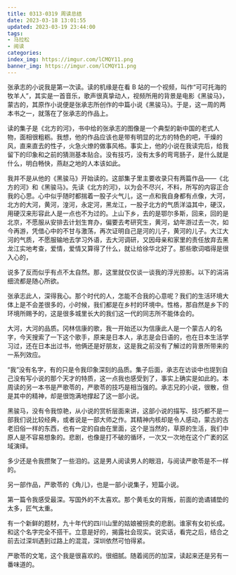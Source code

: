 ```yaml
---
title: 0313-0319 周读总结
date: 2023-03-18 13:01:55
updated: 2023-03-19 23:44:00
tags:
- 马拉松
- 阅读
categories:
index_img: https://imgur.com/lCMQY11.png
banner_img: https://imgur.com/lCMQY11.png
---
```


张承志的小说我是第一次读。读的机缘是在看 B 站的一个视频，叫作“可可托海的牧羊人”，其实是一首音乐，歌声很真挚动人，视频所用的背景是电影《黑骏马》，蒙古的，其原作小说便是张承志所创作的中篇小说《黑骏马》。于是，这一周的两本书之一，就落在了张承志的作品上。

读的集子是《北方的河》，书中给的张承志的图像是一个典型的新中国的老式人物，面相很粗粝。我想，他的作品应该也是带有明显的北方的特色的吧，干燥的风，直来直去的性子，火急火燎的做事风格。事实上，他的小说在我读完后，给我留下的印象和之前的猜测基本贴合。没有技巧，没有太多的弯弯肠子，是什么就是什么，明白畅快，燕赵之地的人本该如此。

我并不是从他的《黑骏马》开始读的。这部集子里主要收录只有两篇作品——《北方的河》和《黑骏马》。先读《北方的河》，以为会不尽兴，不料，所写的内容正合我的心思。心中似乎随时都揣着一股子火气儿，这一点和我自身都有点像，大河，北方的大河，黄河，湟河，永定河，黑龙江，一股子北方的气质洋溢其中，硬汉，用硬汉来形容此人是一点也不为过的。上山下乡，去的是鄂尔多斯，回来，回的是北京，不愿服从安排去计划生育办，偏要去考研究生，黄河，幼年游过去一次，如今再游，凭借心中的不甘与激荡，再次证明自己是河的儿子，黄河的儿子。大江大河的气质，不愿服输地去学习外语，去大河调研，又因母亲和家里的责任放弃去黑龙江实地考查，爱情，爱情又算得了什么，就让给徐华北好了。那些歌词唱得是很入心的，

说多了反而似乎有点不太自然。那，这里就仅仅谈一谈我的浮光掠影。以下的涓涓细流都是随心所欲。

张承志此人，深得我心。那个时代的人，怎能不合我的心意呢？我们的生活环境大体上是不会差很多的，小时候，我们都是在乡村的环境中。性格，那自然是乡下的环境所赐予的，这是很多城里长大的我们这一代的同志所不能体会的。

大河，大河的品质。冈林信康的歌，我一开始还以为信康此人是一个蒙古人的名字，今天搜索了一下这个歌手，原来是日本人，承志是会日语的，也在日本生活学习过，还在日本出过书，他俩还是好朋友，这是我之前没有了解过的背景所带来的一系列效应。

“我”没有名字，有的只是令我印象深刻的品质。集子后面，承志在访谈中也提到自己没有写小说的那个天才的特质，这一点我也感受到了，事实上确实是如此的。本周读的另一本书是严歌苓的，严歌苓的技巧是相当强的。承志兄的小说，很散，但是其中的精神，却是很饱满地撑起了这一部小说。

黑骏马，没有令我惊艳，从小说的赏析层面来讲，这部小说的描写、技巧都不是一部我们说比较经典，或者说是一部大师之作。其精神内核却是令人感动，蒙古的古老旧俗一样的东西，也有一定的自由在里面，这个是当然的，草原的生活，我们中原人是不容易想象的。悲剧，也像是打不破的循环，一次又一次地在这个广袤的区域演绎。

多少还是令我攒聚了一些泪的。这是男人阅读男人的眼泪，与阅读严歌苓是不一样的。

另一部作品，严歌苓的《角儿》，也是一部小说集子，短篇小说。

第一篇令我感受最深。写国外的不太喜欢。那个黄毛女的背叛，前面的诡谲铺垫的太多，匠气太重。

有一个新鲜的题材，九十年代的四川山里的姑娘被拐卖的悲剧。谁家有女初长成。和这个名字完全不搭干。立意是好的，揭露社会现实。说实话，看完之后，结合之前去过深圳遇到过路上的混混，深圳依然可怕得紧。

严歌苓的文笔，这个我是很喜欢的。很细腻。随着阅历的加深，读起来还是另有一番味道的。